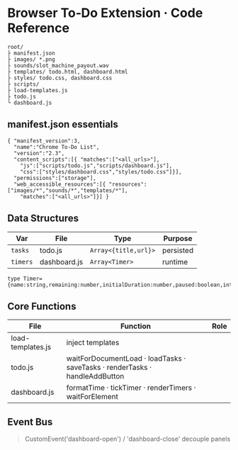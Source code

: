 <!-- code.md -->

# Browser To‑Do Extension · Code Reference

```
root/
├ manifest.json
├ images/ *.png
├ sounds/slot_machine_payout.wav
├ templates/ todo.html, dashboard.html
├ styles/ todo.css, dashboard.css
├ scripts/
├ load-templates.js
├ todo.js
└ dashboard.js
```

## manifest.json essentials


```
{ "manifest_version":3,
  "name":"Chrome To-Do List",
  "version":"2.3",
  "content_scripts":[{ "matches":["<all_urls>"],
    "js":["scripts/todo.js","scripts/dashboard.js"],
    "css":["styles/dashboard.css","styles/todo.css"]}],
  "permissions":["storage"],
  "web_accessible_resources":[{ "resources":["images/*","sounds/*","templates/*"],
    "matches":["<all_urls>"]}] }
```

## Data Structures

| Var | File | Type | Purpose |
|----|----|----|----|
| `tasks` | todo.js | `Array<{title,url}>` | persisted |
| `timers` | dashboard.js | `Array<Timer>` | runtime |


```
type Timer={name:string,remaining:number,initialDuration:number,paused:boolean,interval:number|null};
```

## Core Functions

| File | Function | Role |
|------|----------|------|
| load-templates.js | inject templates |
| todo.js | waitForDocumentLoad · loadTasks · saveTasks · renderTasks · handleAddButton |
| dashboard.js | formatTime · tickTimer · renderTimers · waitForElement |

## Event Bus

> CustomEvent('dashboard-open') / 'dashboard-close' decouple panels
